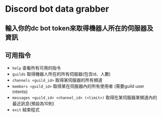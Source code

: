 # Discord bot data grabber
## 輸入你的dc bot token來取得機器人所在的伺服器及資訊
## 可用指令
- `help` 查看所有可用的指令
- `guilds` 取得機器人所在的所有伺服器(包含id、人數)
- `channels <guild_id>` 取得某伺服器的所有頻道
- `members <guild_id>` 取得某在伺服器內的所有使用者 (需要guild user intents)
- `messages <guild_id> <channel_id> (<limit>)` 取得在某伺服器某頻道內的最近訊息(預設為10則)
- `exit` 結束程式